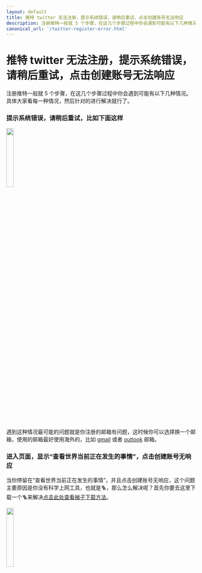 ```yaml
---
layout: default
title: 推特 twitter 无法注册，提示系统错误，请稍后重试，点击创建账号无法响应
description: 注册推特一般就 5 个步骤，在这几个步骤过程中你会遇到可能有以下几种情况。具体大家看每一种情况，然后针对的进行解决就行了。
canonical_url: '/twitter-register-error.html'
---
```

# 推特 twitter 无法注册，提示系统错误，请稍后重试，点击创建账号无法响应
注册推特一般就 5 个步骤，在这几个步骤过程中你会遇到可能有以下几种情况。具体大家看每一种情况，然后针对的进行解决就行了。

### 提示系统错误，请稍后重试，比如下面这样

<img src="https://cdn.jsdelivr.net/gh/tggsearch/tggSearch.github.io/assets/img/twitter-error.jpg" width="20%">

遇到这种情况最可能的问题就是你注册的邮箱有问题，这时候你可以选择换一个邮箱，使用的邮箱最好使用海外的，比如 [gmail](https://gmail.com/) 或者 [outlook](https://outlook.com/) 邮箱。


### 进入页面，显示“查看世界当前正在发生的事情”，点击创建账号无响应
当你停留在“查看世界当前正在发生的事情”，并且点击创建账号无响应，这个问题主要原因是你没有科学上网工具，也就是🪜，那么怎么解决呢？首先你要去这里下载一个🪜来解决[点击此处查看梯子下载方法](./vpn.html)。

<img src="https://cdn.jsdelivr.net/gh/tggsearch/tggSearch.github.io/assets/img/twitter-no-vpn.jpg" width="20%">